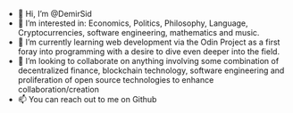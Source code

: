 - 👋 Hi, I’m @DemirSid
- 👀 I’m interested in: Economics, Politics, Philosophy, Language, Cryptocurrencies, software engineering, mathematics and music.
- 🌱 I’m currently learning web development via the Odin Project as a first foray into programming with a desire to dive even deeper into the field.
- 💞️ I’m looking to collaborate on anything involving some combination of decentralized finance, blockchain technology, software engineering and proliferation of open source technologies to enhance collaboration/creation 
- 📫 You can reach out to me on Github


